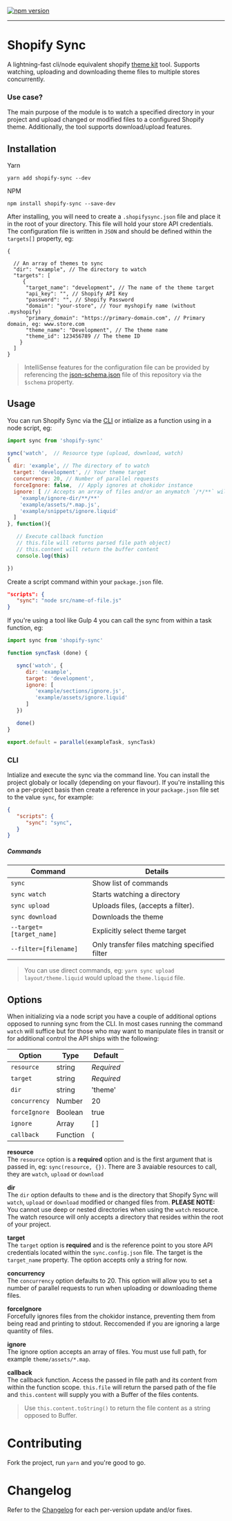 [![npm version](https://badge.fury.io/js/shopify-sync.svg)](https://www.npmjs.com/package/shopify-sync)

<hr>

# Shopify Sync

 A lightning-fast cli/node equivalent shopify [theme kit](https://shopify.github.io/themekit/) tool. Supports watching, uploading and downloading theme files to multiple stores concurrently.

### Use case?

The main purpose of the module is to watch a specified directory in your project and upload changed or modified files to a configured Shopify theme. Additionally, the tool supports download/upload features.

## Installation

Yarn
```cli
yarn add shopify-sync --dev
```

NPM
```cli
npm install shopify-sync --save-dev
```

After installing, you will need to create a  `.shopifysync.json` file and place it in the root of your directory. This file will hold your store API credentials. The configuration file is written in `JSON` and should be defined within the `targets[]` property, eg:

```jsonc
{

  // An array of themes to sync
  "dir": "example", // The directory to watch
  "targets": [
     {
      "target_name": "development", // The name of the theme target
      "api_key": "", // Shopify API Key
      "password": "", // Shopify Password
      "domain": "your-store", // Your myshopify name (without .myshopify)
      "primary_domain": "https://primary-domain.com", // Primary domain, eg: www.store.com
      "theme_name": "Development", // The theme name
      "theme_id": 123456789 // The theme ID
    }
  ]
}

```

> IntelliSense features for the configuration file can be provided by referencing the [json-schema.json](#) file of this repository via the `$schema` property.

## Usage

You can run Shopify Sync via the [CLI](#cli) or intialize as a function using in a node script, eg:

```javascript
import sync from 'shopify-sync'

sync('watch',  // Resource type (upload, download, watch)
{
  dir: 'example', // The directory of to watch
  target: 'development', // Your theme target
  concurrency: 20, // Number of parallel requests
  forceIgnore: false,  // Apply ignores at chokidor instance
  ignore: [ // Accepts an array of files and/or an anymatch `/*/**` wildcard
    'example/ignore-dir/**/**'
    'example/assets/*.map.js',
    'example/snippets/ignore.liquid'
  ]
}, function(){

   // Execute callback function
   // this.file will returns parsed file path object)
   // this.content will return the buffer content
   console.log(this)

})

```

Create a script command within your `package.json` file.

```json
"scripts": {
   "sync": "node src/name-of-file.js"
}
```

If you're using a tool like Gulp 4 you can call the sync from within a task function, eg:

```javascript
import sync from 'shopify-sync'

function syncTask (done) {

   sync('watch', {
      dir: 'example',
      target: 'development',
      ignore: [
         'example/sections/ignore.js',
         'example/assets/ignore.liquid'
      ]
   })

   done()
}

export.default = parallel(exampleTask, syncTask)

```

### CLI
Intialize and execute the sync via the command line. You can install the project globaly or locally (depending on your flavour). If you're installing this on a per-project basis then create a reference in your `package.json` file set to the value `sync`, for example:

```json
{
   "scripts": {
      "sync": "sync",
   }
}
```

##### Commands

|     Command    | Details
|----------------|-------------------------------
|`sync` | Show list of commands
|`sync watch` | Starts watching a directory
|`sync upload` | Uploads files, (accepts a filter).
|`sync download` | Downloads the theme
|`--target=[target_name]` | Explicitly select theme target
|`--filter=[filename]` | Only transfer files matching specified filter

> You can use direct commands, eg: `yarn sync upload layout/theme.liquid` would upload the `theme.liquid` file.


## Options

When initializing via a node script you have a couple of additional options opposed to running sync from the CLI. In most cases running the command `watch` will suffice but for those who may want to manipulate files in transit or for additional control the API ships with the following:

| Option | Type | Default|
|--------|------|--------|
|`resource` | string | *Required* |
|`target` | string | *Required* |
|`dir` | string | 'theme' |
|`concurrency` | Number | 20|
|`forceIgnore` | Boolean | true |
|`ignore` | Array | [ ] |
|`callback` | Function | ( |


**resource** <br>
The `resource` option is a **required** option and is the first argument that is passed in, eg: `sync(resource, {})`. There are 3 avaiable resources to call, they are `watch`, `upload` or `download`

**dir**<br>
The `dir` option defaults to `theme` and is the directory that Shopify Sync will `watch`, `upload` or `download` modified or changed files from. **PLEASE NOTE:** You cannot use deep or nested directories when using the `watch` resource. The watch resource will only accepts a directory that resides within the root of your project.

**target**<br>
The `target` option is **required** and is the reference point to you store API credentials located within the `sync.config.json` file. The target is the `target_name` property. The option accepts only a string for now.

**concurrency**<br>
The `concurrency` option defaults to 20. This option will allow you to set a number of parallel requests to run when uploading or downloading theme files.

**forceIgnore**<br>
Forcefully ignores files from the chokidor instance, preventing them from being read and printing to stdout. Reccomended if you are ignoring a large quantity of files.

**ignore**<br>
The ignore option accepts an array of files. You must use full path, for example `theme/assets/*.map`.

**callback**<br>
The callback function. Access the passed in file path and its content from within the function scope. `this.file` will return the parsed path of the file and `this.content` will supply you with a Buffer of the files contents.

> Use `this.content.toString()` to return the file content as a string opposed to Buffer.


# Contributing

Fork the project, run `yarn` and you're good to go.

# Changelog

Refer to the [Changelog](changelog.md) for each per-version update and/or fixes.

